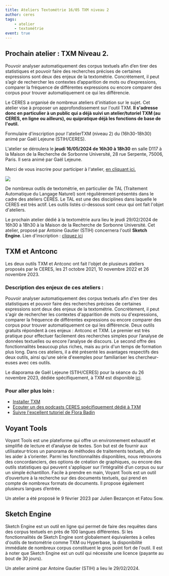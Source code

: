 ```yaml
---
title: Ateliers Textométrie 16/05 TXM niveau 2
author: ceres
tags:
    - atelier 
    - textométrie
event: true
---
```


## Prochain atelier : TXM Niveau 2.

Pouvoir analyser automatiquement des corpus textuels afin d’en tirer des statistiques et pouvoir faire des recherches précises de certaines expressions sont deux des enjeux de la textométrie. Concrètement, il peut s’agir de rechercher les contextes d’apparition de mots ou d’expressions, comparer la fréquence de différentes expressions ou encore comparer des corpus pour trouver automatiquement ce qui les différencie.

Le CERES a organisé de nombreux ateliers d'initiation sur le sujet. Cet atelier vise à proposer un approfondissement sur l'outil TXM. **Il s'adresse donc en particulier à un public qui a déjà suivi un atelier/tutoriel TXM (au CERES, en ligne ou ailleurs), ou quipratique déjà les fonctions de base de l'outil.**

Formulaire d'inscription pour l'atelierTXM (niveau 2) du  (16h30-18h30) animé par Gaël Lejeune (STIH/CERES).

L'atelier se déroulera le **jeudi 16/05/2024 de 16h30 à 18h30** en salle D117 à la Maison de la Recherche de Sorbonne Université, 28 rue Serpente, 75006, Paris. Il sera animé par Gaël Lejeune.

Merci de vous inscrire pour participer à l'atelier, [en cliquant ici.](https://framaforms.org/inscription-atelier-txm-niveau-2-16052024-1715014039)

![](ateliers_textometrie.png)

De nombreux outils de textométrie, en particulier de TAL (Traitement Automatique du Langage Naturel) sont régulièrement présentés dans le cadre des ateliers CERES. Le TAL est une des disciplines dans laquelle le CERES est très actif. Les outils listés ci-dessous sont ceux qui ont fait l'objet d'ateliers.

<aside>

Le prochain atelier dédié à la textométrie aura lieu le jeudi 29/02/2024 de 16h30 à 18h30 à la Maison de la Recherche de Sorbonne Université. Cet atelier, proposé par Antoine Gautier (STIH) concernera l'outil **Sketch Engine**. Lien d'inscription : [cliquez ici](https://framaforms.org/inscription-atelier-sketch-engine-29022024-1704810552)

</aside>

## TXM et Antconc

Les deux outils TXM et Antconc ont fait l'objet de plusieurs ateliers proposés par le CERES, les 21 octobre 2021, 10 novembre 2022 et 26 novembre 2023.

### Description des enjeux de ces ateliers :

Pouvoir analyser automatiquement des corpus textuels afin d'en tirer des statistiques et pouvoir faire des recherches précises de certaines expressions sont deux des enjeux de la textométrie. Concrètement, il peut s'agir de rechercher les contextes d'apparition de mots ou d'expressions, comparer la fréquence de différentes expressions ou encore comparer des corpus pour trouver automatiquement ce qui les différencie. Deux outils gratuits répondent à ces enjeux : Antconc et TXM. Le premier est très pratique pour effectuer facilement des recherches simples pour l’analyse de données textuelles ou encore l’analyse de discours. Le second offre des fonctionnalités beaucoup plus riches, mais au prix d'un temps de formation plus long. Dans ces ateliers, il a été présenté les avantages respectifs des deux outils, ainsi qu'une série d'exemples pour familiariser les chercheur-euses avec ces outils.

<aside>

Le diaporama de Gaël Lejeune (STIH/CERES) pour la séance du 26 novembre 2023, dédiée spécifiquement, à TXM est disponible [ici](./CERES-TXM.pdf).

</aside>

### Pour aller plus loin :
- [Installer TXM](https://txm.gitpages.huma-num.fr/textometrie/)
- [Ecouter un des podcasts CERES spécifiquement dédié à TXM](/../podcasts/2022-10-15_txm/)
- [Suivre l'excellent tutoriel de Flora Badin ](https://www.youtube.com/watch?v=ZGycjQbqqJ0)

## Voyant Tools

Voyant Tools est une plateforme qui offre un environnement exhaustif et simplifié de lecture et d’analyse de textes. Son but est de fournir aux utilisateur·trices un panorama de méthodes de traitements textuels, afin de les aider à s’orienter. Parmi les fonctionnalités disponibles, nous retrouvons des concordanciers, des options de création de graphiques, ou encore des outils statistiques qui peuvent s'appliquer sur l’intégralité d’un corpus ou sur un simple échantillon. Facile à prendre en main, Voyant Tools est un outil d’ouverture à la recherche sur des documents textuels, qui prend en compte de nombreux formats de documents. Il propose également plusieurs langues d’entrée.

Un atelier a été proposé le 9 février 2023 par Julien Bezançon et Fatou Sow.

## Sketch Engine

Sketch Engine est un outil en ligne qui permet de faire des requêtes dans des corpus textuels en près de 100 langues différentes. Si les fonctionnalités de Sketch Engine sont globalement équivalentes à celles d'outils de textométrie comme TXM ou Hyperbase, la disponibilité immédiate de nombreux corpus constituent le gros point fort de l'outil. Il est à noter que Sketch Engine est un outil qui nécessite une licence (payante au bout de 30 jours).

Un atelier animé par Antoine Gautier (STIH) a lieu le 29/02/2024.
